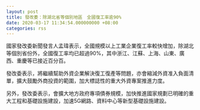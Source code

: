 ```yaml
---
layout: post
title: 發改委：除湖北省等個別地區　全國復工率逾90%
date: 2020-03-17 11:34:54.000000000 +08:00
categories: rss
---
```


國家發改委新聞發言人孟瑋表示，全國規模以上工業企業復工率較快增加，除湖北等個別省份外，全國復工率均已超過90%，其中浙江、江蘇、上海、山東、廣西、重慶等已接近百分百。

發改委表示，將繼續幫助外資企業解決復工復產等問題，亦會縮減外資准入負面清單，擴大鼓勵外商投資的範圍，加大標誌性的重大外資專案推進力度。

另外，發改委表示，會擴大地方政府專項債券規模，加快推進國家規劃已明確的重大工程和基礎設施建設，加速5G網路、資料中心等新型基礎設施建設。
